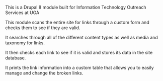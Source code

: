 This is a Drupal 8 module built for Information Technology Outreach Services at UGA

This module scans the entire site for links through a custom form and checks them to see if they are valid.

It searches through all of the different content types as well as media and taxonomy for links.

It then checks each link to see if it is valid and stores its data in the site database.

It prints the link information into a custom table that allows you to easily manage and change the broken links.
